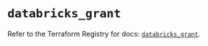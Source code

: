 # `databricks_grant`

Refer to the Terraform Registry for docs: [`databricks_grant`](https://registry.terraform.io/providers/databricks/databricks/1.55.0/docs/resources/grant).
